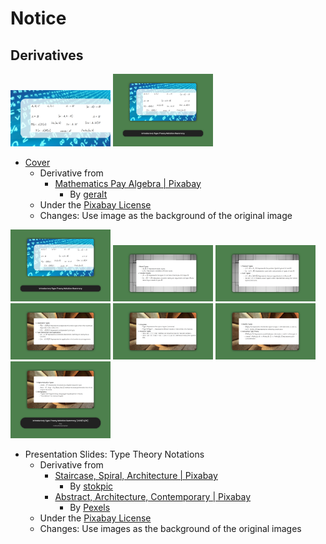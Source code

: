 # Notice

## Derivatives

<img src="introductory-type-theory-notation-summary-2023-12-25.png" alt="cover.png" width="160" />

<img src="type-theory-notations_seq-1.png" alt="cover.png" width="160" />

- [Cover](introductory-type-theory-notation-summary-2023-12-25.png)
    - Derivative from
        - [Mathematics Pay Algebra \| Pixabay](https://pixabay.com/illustrations/mathematics-pay-algebra-character-1044091/)
            - By [geralt](https://pixabay.com/users/geralt-9301/)
    - Under the [Pixabay License](https://pixabay.com/service/terms)
    - Changes: Use image as the background of the original image

<img src="type-theory-notations_seq-1.png" alt="cover.png" width="160" />

<img src="type-theory-notations_seq-2.png" alt="cover.png" width="160" />

<img src="type-theory-notations_seq-3.png" alt="cover.png" width="160" />

<img src="type-theory-notations_seq-4.png" alt="cover.png" width="160" />

<img src="type-theory-notations_seq-5.png" alt="cover.png" width="160" />

<img src="type-theory-notations_seq-6.png" alt="cover.png" width="160" />

<img src="type-theory-notations_seq-7.png" alt="cover.png" width="160" />

- Presentation Slides: Type Theory Notations
    - Derivative from
        - [Staircase, Spiral, Architecture \| Pixabay](https://pixabay.com/photos/staircase-spiral-architecture-600468/)
            - By [stokpic](https://pixabay.com/users/stokpic-692575/)
        - [Abstract, Architecture, Contemporary \| Pixabay](https://pixabay.com/photos/abstract-architecture-contemporary-1867937/)
            - By [Pexels](https://pixabay.com/users/pexels-2286921/)
    - Under the [Pixabay License](https://pixabay.com/service/terms)
    - Changes: Use images as the background of the original images

